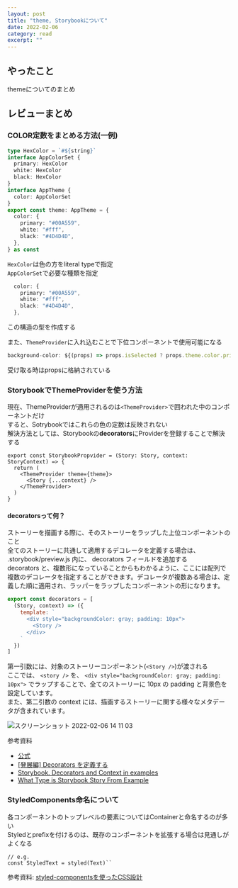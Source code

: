 ```yaml
---
layout: post
title: "theme, Storybookについて" 
date: 2022-02-06 
category: read 
excerpt: ""
---
```


## やったこと
themeについてのまとめ

## レビューまとめ
### COLOR定数をまとめる方法(一例)
```ts
type HexColor = `#${string}`
interface AppColorSet {
  primary: HexColor
  white: HexColor
  black: HexColor
}
interface AppTheme {
  color: AppColorSet
}
export const theme: AppTheme = {
  color: {
    primary: "#00A559",
    white: "#fff",
    black: "#4D4D4D",
  },
} as const
```
`HexColor`は色の方をliteral typeで指定  
`AppColorSet`で必要な種類を指定  
```ts
  color: {
    primary: "#00A559",
    white: "#fff",
    black: "#4D4D4D",
  },
```
この構造の型を作成する  

また、`ThemeProvider`に入れ込むことで下位コンポーネントで使用可能になる  
```ts
background-color: ${(props) => props.isSelected ? props.theme.color.primary : props.theme.color.white};
```
受け取る時はpropsに格納されている  

### StorybookでThemeProviderを使う方法
現在、ThemeProviderが適用されるのは`<ThemeProvider>`で囲われた中のコンポーネントだけ  
すると、Sotrybookではこれらの色の定数は反映されない  
解決方法としては、Storybookの**decorators**にProviderを登録することで解決する  

```tsx
export const StorybookPropvider = (Story: Story, context: StoryContext) => {
  return (
    <ThemeProvider theme={theme}>
      <Story {...context} />
    </ThemeProvider>
  )
}
```
#### decoratorsって何？
ストーリーを描画する際に、そのストーリーをラップした上位コンポーネントのこと  
全てのストーリーに共通して適用するデコレータを定義する場合は、 .storybook/preview.js 内に、 decorators フィールドを追加する  
decorators と、複数形になっていることからもわかるように、ここには配列で複数のデコレータを指定することができます。デコレータが複数ある場合は、定義した順に適用され、ラッパーをラップしたコンポーネントの形になります。  

```js
export const decorators = [
  (Story, context) => ({
    template: `
      <div style="backgroundColor: gray; padding: 10px">
        <Story />
      </div>
    `
  })
]
```
第一引数には、対象のストーリーコンポーネント(`<Story />`)が渡される  
ここでは、 `<story />` を、 `<div style="backgroundColor: gray; padding: 10px">` でラップすることで、全てのストーリーに 10px の padding と背景色を設定しています。  
また、第二引数の context には、描画するストーリーに関する様々なメタデータが含まれています。　　

![スクリーンショット 2022-02-06 14 11 03](https://user-images.githubusercontent.com/78260526/152668518-9a02c73c-643d-4214-a7ec-6aa93202ae72.png)  

参考資料
- [公式](https://storybook.js.org/docs/react/writing-stories/decorators)  
- [[発展編] Decorators を定義する](https://zenn.dev/sa2knight/books/aca5d5e021dd10262bb9/viewer/958abe)
- [Storybook. Decorators and Context in examples](https://medium.com/litslink/storybook-decorators-and-context-in-examples-daa4edadaf1a)
- [What Type is Storybook Story From Example](https://stackoverflow.com/questions/66854096/what-type-is-storybook-story-from-example)

### StyledComponents命名について
各コンポーネントのトップレベルの要素についてはContainerと命名するのが多い  
Styledとprefixを付けるのは、既存のコンポーネントを拡張する場合は見通しがよくなる  
```tsx
// e.g.
const StyledText = styled(Text)``
```
参考資料: [styled-componentsを使ったCSS設計](https://qiita.com/taneba/items/4547830b461d11a69a20#%E5%91%BD%E5%90%8D%E3%83%AB%E3%83%BC%E3%83%AB)  

